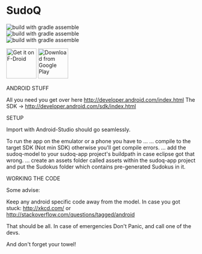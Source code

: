 # SudoQ

![build with gradle assemble](https://github.com/timo-a/SudoQ/actions/workflows/gradle_assemble.yml/badge.svg)  
![build with gradle assemble](https://github.com/timo-a/SudoQ/actions/workflows/gradle_model_junit_kotlin.yml/badge.svg)  
![build with gradle assemble](https://github.com/timo-a/SudoQ/actions/workflows/gradle_model_junit.yml/badge.svg)


[<img src="https://f-droid.org/badge/get-it-on.png"
      alt="Get it on F-Droid"
      height="80">](https://f-droid.org/en/packages/de.sudoq)
[<img src="https://play.google.com/intl/en_us/badges/images/generic/en_badge_web_generic.png" 
      alt="Download from Google Play" 
      height="80">](https://play.google.com/store/apps/details?id=de.sudoq)


ANDROID STUFF

All you need you get over here http://developer.android.com/index.html
The SDK -> http://developer.android.com/sdk/index.html

SETUP

Import with Android-Studio should go seamlessly.

To run the app on the emulator or a phone you have to … 
… compile to the target SDK (Not min SDK) otherwise you'll get compile errors.
… add the sudoq-model to your sudoq-app project's buildpath in case eclipse got that wrong.
… create an assets folder called assets within the sudoq-app project and put the  Sudokus folder which contains pre-generated Sudokus in it.

WORKING THE CODE

Some advise:

Keep any android specific code away from the model.
In case you got stuck: http://xkcd.com/ or http://stackoverflow.com/questions/tagged/android

That should be all. In case of emergencies Don't Panic, and call one of the devs.

And don't forget your towel!



